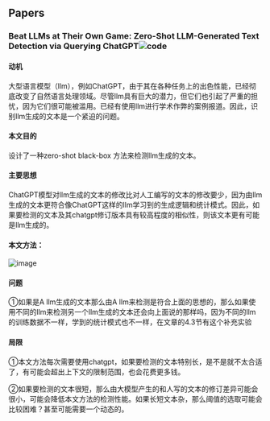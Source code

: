 ## Papers

### Beat LLMs at Their Own Game: Zero-Shot LLM-Generated Text Detection via Querying ChatGPT![code](https://github.com/thunlp/LLM-generated-text-detection)
####  动机
大型语言模型（llm），例如ChatGPT，由于其在各种任务上的出色性能，已经彻底改变了自然语言处理领域。尽管llm具有巨大的潜力，但它们也引起了严重的担忧，因为它们很可能被滥用。已经有使用llm进行学术作弊的案例报道。因此，识别llm生成的文本是一个紧迫的问题。
#### 本文目的
设计了一种zero-shot black-box 方法来检测llm生成的文本。
#### 主要思想
ChatGPT模型对llm生成的文本的修改比对人工编写的文本的修改要少，因为由llm生成的文本更符合像ChatGPT这样的llm学习到的生成逻辑和统计模式。因此，如果要检测的文本及其chatgpt修订版本具有较高程度的相似性，则该文本更有可能是llm生成的。
#### 本文方法：
![image](https://github.com/zzb2019053515/Event-Extraction-Reading-List/assets/103801603/6f41e5e4-6f02-4d5d-97eb-8a2cae68b01d)
#### 问题
①如果是A llm生成的文本那么由A llm来检测是符合上面的思想的，那么如果使用不同的llm来检测另一个llm生成的文本还会向上面说的那样吗，因为不同的llm的训练数据不一样，学到的统计模式也不一样，在文章的4.3节有这个补充实验
#### 局限
①本文方法每次需要使用chatgpt，如果要检测的文本特别长，是不是就不太合适了，有可能会超出上下文的限制范围，也会花费更多钱。

②如果要检测的文本很短，那么由大模型产生的和人写的文本的修订差异可能会很小，可能会降低本文方法的检测性能。如果长短文本杂，那么阈值的选取可能会比较困难？甚至可能需要一个动态的。





